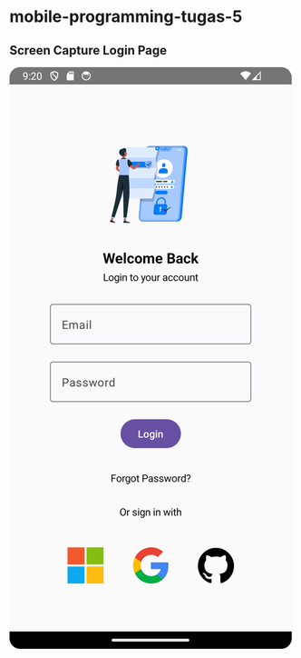 # mobile-programming-tugas-5

## Screen Capture Login Page

![ScreenCaptureLoginPage](SimpleLoginPage/Screenshot_20240402_092047.png)
